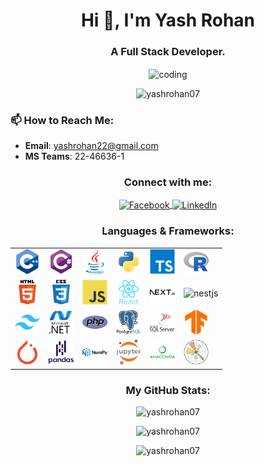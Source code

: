<h1 align="center">
    Hi 👋, I'm Yash Rohan
</h1>
<h3 align="center">
    A Full Stack Developer.
</h3>

<!-- Animated GIF (Centered) -->
<p align="center">
    <img align="center" alt="coding" width="400" src="https://cdn.dribbble.com/users/1162077/screenshots/3848914/programmer.gif">
</p>

<p align="center">
    <img src="https://komarev.com/ghpvc/?username=yashrohan07&label=Profile%20views&color=0e75b6&style=flat" alt="yashrohan07" />
</p>

### 📫 How to Reach Me:
- **Email**: [yashrohan22@gmail.com](mailto:yashrohan22@gmail.com)
- **MS Teams**: 22-46636-1

<h3 align="center">Connect with me:</h3>
<p align="center">
    <a href="https://m.me/yashrohan07" target="_blank">
        <img align="center" src="https://raw.githubusercontent.com/rahuldkjain/github-profile-readme-generator/master/src/images/icons/Social/facebook.svg" alt="Facebook" height="40" width="40" />
    </a>
    <a href="https://www.linkedin.com/in/yashrohan07" target="_blank">
        <img align="center" src="https://upload.wikimedia.org/wikipedia/commons/c/ca/LinkedIn_logo_initials.png" alt="LinkedIn" height="40" width="40" />
    </a>
</p>

<h3 align="center">Languages & Frameworks:</h3>

<table align="center">
    <tr>
        <td><img src="https://raw.githubusercontent.com/devicons/devicon/master/icons/cplusplus/cplusplus-original.svg" alt="cplusplus" width="40" height="40"/></td>
        <td><img src="https://raw.githubusercontent.com/devicons/devicon/master/icons/csharp/csharp-original.svg" alt="csharp" width="40" height="40"/></td>
        <td><img src="https://raw.githubusercontent.com/devicons/devicon/master/icons/java/java-original.svg" alt="java" width="40" height="40"/></td>
        <td><img src="https://raw.githubusercontent.com/devicons/devicon/master/icons/python/python-original.svg" alt="python" width="40" height="40"/></td>
        <td><img src="https://raw.githubusercontent.com/devicons/devicon/master/icons/typescript/typescript-original.svg" alt="typescript" width="40" height="40"/></td>
        <td><img src="https://raw.githubusercontent.com/devicons/devicon/master/icons/r/r-original.svg" alt="R" width="40" height="40"/></td>
    </tr>
    <tr>
        <td><img src="https://raw.githubusercontent.com/devicons/devicon/master/icons/html5/html5-original-wordmark.svg" alt="html5" width="40" height="40"/></td>
        <td><img src="https://raw.githubusercontent.com/devicons/devicon/master/icons/css3/css3-original-wordmark.svg" alt="css3" width="40" height="40"/></td>
        <td><img src="https://raw.githubusercontent.com/devicons/devicon/master/icons/javascript/javascript-original.svg" alt="javascript" width="40" height="40"/></td>
        <td><img src="https://raw.githubusercontent.com/devicons/devicon/master/icons/react/react-original-wordmark.svg" alt="react" width="40" height="40"/></td>
        <td><img src="https://raw.githubusercontent.com/devicons/devicon/master/icons/nextjs/nextjs-original-wordmark.svg" alt="nextjs" width="40" height="40"/></td>
        <td><img src="https://cdn.simpleicons.org/nestjs/E0234E" alt="nestjs" width="40" height="40"/></td>
    </tr>
    <tr>
        <td><img src="https://raw.githubusercontent.com/devicons/devicon/master/icons/tailwindcss/tailwindcss-original.svg" alt="tailwindcss" width="40" height="40"/></td>
        <td><img src="https://raw.githubusercontent.com/devicons/devicon/master/icons/dot-net/dot-net-original-wordmark.svg" alt="asp.net" width="40" height="40"/></td>
        <td><img src="https://raw.githubusercontent.com/devicons/devicon/master/icons/php/php-original.svg" alt="phpmyadmin" width="40" height="40"/></td>
        <td><img src="https://raw.githubusercontent.com/devicons/devicon/master/icons/postgresql/postgresql-original-wordmark.svg" alt="postgresql" width="40" height="40"/></td>
        <td><img src="https://raw.githubusercontent.com/devicons/devicon/master/icons/microsoftsqlserver/microsoftsqlserver-original-wordmark.svg" alt="mssql" width="40" height="40"/></td>
        <td><img src="https://raw.githubusercontent.com/devicons/devicon/master/icons/tensorflow/tensorflow-original.svg" alt="tensorflow" width="40" height="40"/></td>
    </tr>
    <tr>
        <td><img src="https://raw.githubusercontent.com/devicons/devicon/master/icons/pytorch/pytorch-original.svg" alt="pytorch" width="40" height="40"/></td>
        <td><img src="https://raw.githubusercontent.com/devicons/devicon/master/icons/pandas/pandas-original-wordmark.svg" alt="pandas" width="40" height="40"/></td>
        <td><img src="https://raw.githubusercontent.com/devicons/devicon/master/icons/numpy/numpy-original-wordmark.svg" alt="numpy" width="40" height="40"/></td>
        <td><img src="https://raw.githubusercontent.com/devicons/devicon/master/icons/jupyter/jupyter-original-wordmark.svg" alt="jupyter" width="40" height="40"/></td>
        <td><img src="https://raw.githubusercontent.com/devicons/devicon/master/icons/anaconda/anaconda-original-wordmark.svg" alt="anaconda" width="40" height="40"/></td>
        <td><img src="https://raw.githubusercontent.com/devicons/devicon/master/icons/matplotlib/matplotlib-original.svg" alt="matplotlib" width="40" height="40"/></td>
    </tr>
</table>

<h3 align="center">My GitHub Stats:</h3>

<p align="center">
    <img src="https://github-readme-stats.vercel.app/api/top-langs?username=yashrohan07&show_icons=true&locale=en&layout=compact" alt="yashrohan07" />
</p>

<p align="center">
    <img src="https://github-readme-stats.vercel.app/api?username=yashrohan07&show_icons=true&locale=en" alt="yashrohan07" />
</p>

<p align="center">
    <img src="https://github-readme-streak-stats.herokuapp.com/?user=yashrohan07&" alt="yashrohan07" />
</p>
                        
